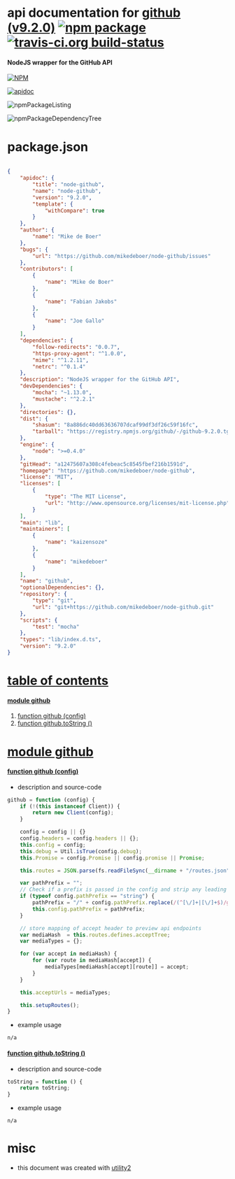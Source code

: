 # api documentation for  [github (v9.2.0)](https://github.com/mikedeboer/node-github)  [![npm package](https://img.shields.io/npm/v/npmdoc-github.svg?style=flat-square)](https://www.npmjs.org/package/npmdoc-github) [![travis-ci.org build-status](https://api.travis-ci.org/npmdoc/node-npmdoc-github.svg)](https://travis-ci.org/npmdoc/node-npmdoc-github)
#### NodeJS wrapper for the GitHub API

[![NPM](https://nodei.co/npm/github.png?downloads=true&downloadRank=true&stars=true)](https://www.npmjs.com/package/github)

[![apidoc](https://npmdoc.github.io/node-npmdoc-github/build/screenCapture.buildCi.browser.apidoc.html.png)](https://npmdoc.github.io/node-npmdoc-github/build/apidoc.html)

![npmPackageListing](https://npmdoc.github.io/node-npmdoc-github/build/screenCapture.npmPackageListing.svg)

![npmPackageDependencyTree](https://npmdoc.github.io/node-npmdoc-github/build/screenCapture.npmPackageDependencyTree.svg)



# package.json

```json

{
    "apidoc": {
        "title": "node-github",
        "name": "node-github",
        "version": "9.2.0",
        "template": {
            "withCompare": true
        }
    },
    "author": {
        "name": "Mike de Boer"
    },
    "bugs": {
        "url": "https://github.com/mikedeboer/node-github/issues"
    },
    "contributors": [
        {
            "name": "Mike de Boer"
        },
        {
            "name": "Fabian Jakobs"
        },
        {
            "name": "Joe Gallo"
        }
    ],
    "dependencies": {
        "follow-redirects": "0.0.7",
        "https-proxy-agent": "^1.0.0",
        "mime": "^1.2.11",
        "netrc": "^0.1.4"
    },
    "description": "NodeJS wrapper for the GitHub API",
    "devDependencies": {
        "mocha": "~1.13.0",
        "mustache": "^2.2.1"
    },
    "directories": {},
    "dist": {
        "shasum": "8a886dc40dd63636707dcaf99df3df26c59f16fc",
        "tarball": "https://registry.npmjs.org/github/-/github-9.2.0.tgz"
    },
    "engine": {
        "node": ">=0.4.0"
    },
    "gitHead": "a12475607a308c4febeac5c8545fbef216b1591d",
    "homepage": "https://github.com/mikedeboer/node-github",
    "license": "MIT",
    "licenses": [
        {
            "type": "The MIT License",
            "url": "http://www.opensource.org/licenses/mit-license.php"
        }
    ],
    "main": "lib",
    "maintainers": [
        {
            "name": "kaizensoze"
        },
        {
            "name": "mikedeboer"
        }
    ],
    "name": "github",
    "optionalDependencies": {},
    "repository": {
        "type": "git",
        "url": "git+https://github.com/mikedeboer/node-github.git"
    },
    "scripts": {
        "test": "mocha"
    },
    "types": "lib/index.d.ts",
    "version": "9.2.0"
}
```



# <a name="apidoc.tableOfContents"></a>[table of contents](#apidoc.tableOfContents)

#### [module github](#apidoc.module.github)
1.  [function <span class="apidocSignatureSpan"></span>github (config)](#apidoc.element.github.github)
1.  [function <span class="apidocSignatureSpan">github.</span>toString ()](#apidoc.element.github.toString)



# <a name="apidoc.module.github"></a>[module github](#apidoc.module.github)

#### <a name="apidoc.element.github.github"></a>[function <span class="apidocSignatureSpan"></span>github (config)](#apidoc.element.github.github)
- description and source-code
```javascript
github = function (config) {
    if (!(this instanceof Client)) {
        return new Client(config);
    }

    config = config || {}
    config.headers = config.headers || {};
    this.config = config;
    this.debug = Util.isTrue(config.debug);
    this.Promise = config.Promise || config.promise || Promise;

    this.routes = JSON.parse(fs.readFileSync(__dirname + "/routes.json", "utf8"));

    var pathPrefix = "";
    // Check if a prefix is passed in the config and strip any leading or trailing slashes from it.
    if (typeof config.pathPrefix == "string") {
        pathPrefix = "/" + config.pathPrefix.replace(/(^[\/]+|[\/]+$)/g, "");
        this.config.pathPrefix = pathPrefix;
    }

    // store mapping of accept header to preview api endpoints
    var mediaHash  = this.routes.defines.acceptTree;
    var mediaTypes = {};

    for (var accept in mediaHash) {
        for (var route in mediaHash[accept]) {
            mediaTypes[mediaHash[accept][route]] = accept;
        }
    }

    this.acceptUrls = mediaTypes;

    this.setupRoutes();
}
```
- example usage
```shell
n/a
```

#### <a name="apidoc.element.github.toString"></a>[function <span class="apidocSignatureSpan">github.</span>toString ()](#apidoc.element.github.toString)
- description and source-code
```javascript
toString = function () {
    return toString;
}
```
- example usage
```shell
n/a
```



# misc
- this document was created with [utility2](https://github.com/kaizhu256/node-utility2)
